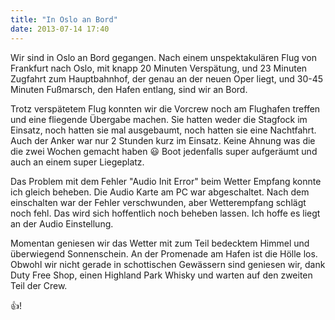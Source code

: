 ```yaml
---
title: "In Oslo an Bord"
date: 2013-07-14 17:40
---
```

Wir sind in Oslo an Bord gegangen. Nach einem unspektakulären Flug von Frankfurt nach Oslo, mit knapp 20 Minuten Verspätung, und 23 Minuten Zugfahrt zum Hauptbahnhof, der genau an der neuen Oper liegt, und 30-45 Minuten Fußmarsch, den Hafen entlang, sind wir an Bord.

Trotz verspätetem Flug konnten wir die Vorcrew noch am Flughafen treffen und eine fliegende Übergabe machen. Sie hatten weder die Stagfock im Einsatz, noch hatten sie mal ausgebaumt, noch hatten sie eine Nachtfahrt. Auch der Anker war nur 2 Stunden kurz im Einsatz. Keine Ahnung was die die zwei Wochen gemacht haben :smiley: Boot jedenfalls super aufgeräumt und auch an einem super Liegeplatz.

Das Problem mit dem Fehler "Audio Init Error" beim Wetter Empfang konnte ich gleich beheben. Die Audio Karte am PC war abgeschaltet. Nach dem einschalten war der Fehler verschwunden, aber Wetterempfang schlägt noch fehl. Das wird sich hoffentlich noch beheben lassen. Ich hoffe es liegt an der Audio Einstellung.

Momentan geniesen wir das Wetter mit zum Teil bedecktem Himmel und überwiegend Sonnenschein. An der Promenade am Hafen ist die Hölle los. Obwohl wir nicht gerade in schottischen Gewässern sind geniesen wir, dank Duty Free Shop, einen Highland Park Whisky und warten auf den zweiten Teil der Crew.
 
 :+1:!
 